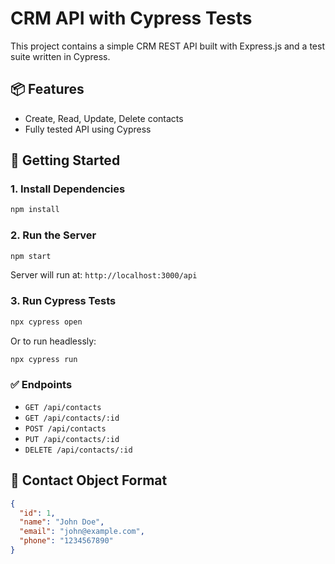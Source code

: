# CRM API with Cypress Tests

This project contains a simple CRM REST API built with Express.js and a test suite written in Cypress.

## 📦 Features

- Create, Read, Update, Delete contacts
- Fully tested API using Cypress

## 🚀 Getting Started

### 1. Install Dependencies

```bash
npm install
```

### 2. Run the Server

```bash
npm start
```

Server will run at: `http://localhost:3000/api`

### 3. Run Cypress Tests

```bash
npx cypress open
```

Or to run headlessly:

```bash
npx cypress run
```

### ✅ Endpoints

- `GET /api/contacts`
- `GET /api/contacts/:id`
- `POST /api/contacts`
- `PUT /api/contacts/:id`
- `DELETE /api/contacts/:id`

## 👤 Contact Object Format

```json
{
  "id": 1,
  "name": "John Doe",
  "email": "john@example.com",
  "phone": "1234567890"
}
```
